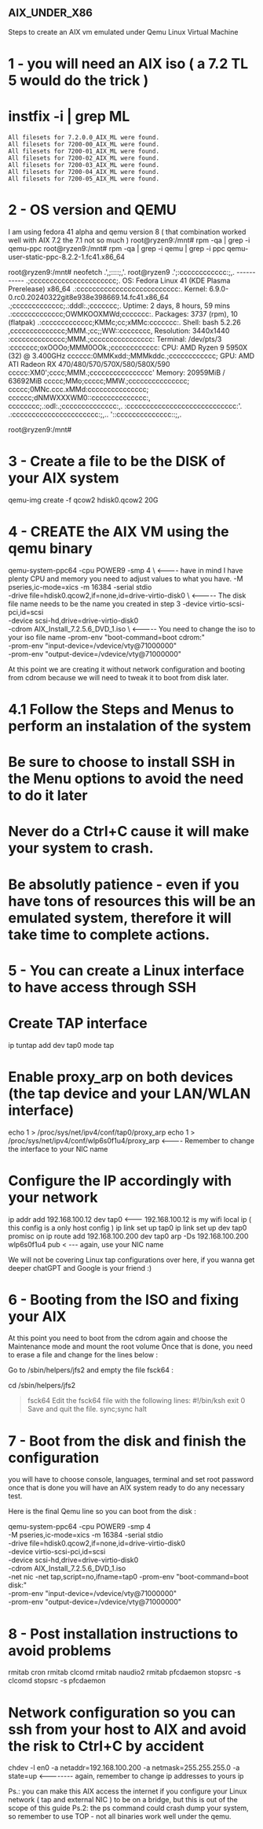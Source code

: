 ## AIX_UNDER_X86
Steps to create an AIX vm emulated under Qemu Linux Virtual Machine

# 1 - you will need an AIX iso  ( a 7.2 TL 5 would do the trick )

# instfix -i | grep ML
    All filesets for 7.2.0.0_AIX_ML were found.
    All filesets for 7200-00_AIX_ML were found.
    All filesets for 7200-01_AIX_ML were found.
    All filesets for 7200-02_AIX_ML were found.
    All filesets for 7200-03_AIX_ML were found.
    All filesets for 7200-04_AIX_ML were found.
    All filesets for 7200-05_AIX_ML were found.

# 2 - OS version and QEMU

I am using fedora 41 alpha and qemu version 8   ( that combination worked  well with AIX 7.2  the 7.1 not so much )
  root@ryzen9:/mnt# rpm -qa | grep -i qemu-ppc
  root@ryzen9:/mnt# rpm -qa | grep -i qemu | grep -i ppc
  qemu-user-static-ppc-8.2.2-1.fc41.x86_64  

root@ryzen9:/mnt# neofetch
             .',;::::;,'.                root@ryzen9
         .';:cccccccccccc:;,.            -----------
      .;cccccccccccccccccccccc;.         OS: Fedora Linux 41 (KDE Plasma Prerelease) x86_64
    .:cccccccccccccccccccccccccc:.       Kernel: 6.9.0-0.rc0.20240322git8e938e398669.14.fc41.x86_64
  .;ccccccccccccc;.:dddl:.;ccccccc;.     Uptime: 2 days, 8 hours, 59 mins
 .:ccccccccccccc;OWMKOOXMWd;ccccccc:.    Packages: 3737 (rpm), 10 (flatpak)
.:ccccccccccccc;KMMc;cc;xMMc:ccccccc:.   Shell: bash 5.2.26
,cccccccccccccc;MMM.;cc;;WW::cccccccc,   Resolution: 3440x1440
:cccccccccccccc;MMM.;cccccccccccccccc:   Terminal: /dev/pts/3
:ccccccc;oxOOOo;MMM0OOk.;cccccccccccc:   CPU: AMD Ryzen 9 5950X (32) @ 3.400GHz
cccccc:0MMKxdd:;MMMkddc.;cccccccccccc;   GPU: AMD ATI Radeon RX 470/480/570/570X/580/580X/590
ccccc:XM0';cccc;MMM.;cccccccccccccccc'   Memory: 20959MiB / 63692MiB
ccccc;MMo;ccccc;MMW.;ccccccccccccccc;
ccccc;0MNc.ccc.xMMd:ccccccccccccccc;
cccccc;dNMWXXXWM0::cccccccccccccc:,
cccccccc;.:odl:.;cccccccccccccc:,.
:cccccccccccccccccccccccccccc:'.
.:cccccccccccccccccccccc:;,..
  '::cccccccccccccc::;,.

root@ryzen9:/mnt#

# 3 -  Create a file to be the DISK of your AIX system

qemu-img create -f  qcow2  hdisk0.qcow2  20G

# 4 - CREATE the AIX VM using the qemu binary

qemu-system-ppc64 -cpu POWER9 -smp 4 \  <---- have in mind I have plenty CPU and memory you need to adjust values to what you have.
-M pseries,ic-mode=xics -m 16384 -serial stdio \
-drive file=hdisk0.qcow2,if=none,id=drive-virtio-disk0 \   <----- The disk file name needs to be the name you created in step 3
-device virtio-scsi-pci,id=scsi \
-device scsi-hd,drive=drive-virtio-disk0 \
-cdrom AIX_Install_7.2.5.6_DVD_1.iso \     <----- You need to change the iso to your iso file name
-prom-env "boot-command=boot cdrom:" \
-prom-env "input-device=/vdevice/vty@71000000" \
-prom-env "output-device=/vdevice/vty@71000000"

At this point we are creating it without network configuration and booting from cdrom because we will need to tweak it to boot from disk later.

# 4.1 Follow the Steps and Menus to perform an instalation of the system 

# Be sure to choose to install SSH in the Menu options to avoid the need to do it later
# Never do a Ctrl+C cause it will make your system to crash.
# Be absolutly patience - even if you have tons of resources this will be an emulated system, therefore it will take time to complete actions.

# 5 - You can create a Linux interface to have access through SSH

# Create TAP interface
ip tuntap add dev tap0 mode tap

# Enable proxy_arp on both devices (the tap device and your LAN/WLAN interface)

echo 1 > /proc/sys/net/ipv4/conf/tap0/proxy_arp
echo 1 > /proc/sys/net/ipv4/conf/wlp6s0f1u4/proxy_arp     <---- Remember to change the interface to your NIC name

# Configure the IP accordingly with your network

ip addr add 192.168.100.12 dev tap0   <--- 192.168.100.12 is my wifi local ip ( this config is a only host config )
ip link set up tap0
ip link set up dev tap0 promisc on
ip route add 192.168.100.200 dev tap0
arp -Ds 192.168.100.200 wlp6s0f1u4 pub   < --- again, use your NIC name

We will not be covering Linux tap configurations over here, if you wanna get deeper  chatGPT and Google is your friend  :)

# 6 - Booting from the ISO and fixing your AIX

At this point you need to boot from the cdrom again and choose the Maintenance mode and mount the root volume
Once that is done, you need to erase a file and change for the lines below :

Go to /sbin/helpers/jfs2 and empty the file fsck64 :

cd /sbin/helpers/jfs2
> fsck64
Edit the fsck64 file with the following lines:
#!/bin/ksh
exit 0
Save and quit the file.
sync;sync
halt

# 7 -  Boot from the disk and finish the configuration

you will have to choose console, languages, terminal and set root password once that is done you will have an AIX system ready to do any necessary test.

Here is the final Qemu line so you can boot from the disk :

qemu-system-ppc64 -cpu POWER9 -smp 4 \
-M pseries,ic-mode=xics -m 16384 -serial stdio \
-drive file=hdisk0.qcow2,if=none,id=drive-virtio-disk0 \
-device virtio-scsi-pci,id=scsi \
-device scsi-hd,drive=drive-virtio-disk0 \
-cdrom AIX_Install_7.2.5.6_DVD_1.iso \
-net nic -net tap,script=no,ifname=tap0
-prom-env "boot-command=boot disk:" \
-prom-env "input-device=/vdevice/vty@71000000" \
-prom-env "output-device=/vdevice/vty@71000000"

# 8 - Post installation instructions to avoid problems

rmitab cron
rmitab clcomd
rmitab naudio2
rmitab pfcdaemon
stopsrc -s clcomd
stopsrc -s pfcdaemon

# Network configuration so you can ssh from your host to AIX and avoid the risk to Ctrl+C by accident

	
chdev -l en0 -a netaddr=192.168.100.200 -a netmask=255.255.255.0 -a state=up   <-------- again, remember to change ip addresses to yours ip 

Ps.: you can make this AIX access the internet if you configure your Linux network  ( tap and external NIC ) to be on a bridge, but this is out of the scope of this guide
Ps.2:  the ps command could crash dump your system, so remember to use TOP  - not all binaries work well under the qemu.



  
